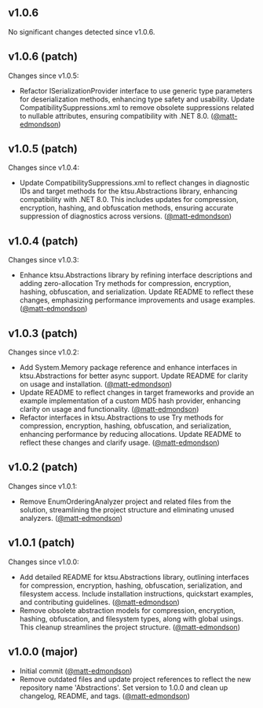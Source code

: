 ## v1.0.6

No significant changes detected since v1.0.6.
## v1.0.6 (patch)

Changes since v1.0.5:

- Refactor ISerializationProvider interface to use generic type parameters for deserialization methods, enhancing type safety and usability. Update CompatibilitySuppressions.xml to remove obsolete suppressions related to nullable attributes, ensuring compatibility with .NET 8.0. ([@matt-edmondson](https://github.com/matt-edmondson))
## v1.0.5 (patch)

Changes since v1.0.4:

- Update CompatibilitySuppressions.xml to reflect changes in diagnostic IDs and target methods for the ktsu.Abstractions library, enhancing compatibility with .NET 8.0. This includes updates for compression, encryption, hashing, and obfuscation methods, ensuring accurate suppression of diagnostics across versions. ([@matt-edmondson](https://github.com/matt-edmondson))
## v1.0.4 (patch)

Changes since v1.0.3:

- Enhance ktsu.Abstractions library by refining interface descriptions and adding zero-allocation Try methods for compression, encryption, hashing, obfuscation, and serialization. Update README to reflect these changes, emphasizing performance improvements and usage examples. ([@matt-edmondson](https://github.com/matt-edmondson))
## v1.0.3 (patch)

Changes since v1.0.2:

- Add System.Memory package reference and enhance interfaces in ktsu.Abstractions for better async support. Update README for clarity on usage and installation. ([@matt-edmondson](https://github.com/matt-edmondson))
- Update README to reflect changes in target frameworks and provide an example implementation of a custom MD5 hash provider, enhancing clarity on usage and functionality. ([@matt-edmondson](https://github.com/matt-edmondson))
- Refactor interfaces in ktsu.Abstractions to use Try methods for compression, encryption, hashing, obfuscation, and serialization, enhancing performance by reducing allocations. Update README to reflect these changes and clarify usage. ([@matt-edmondson](https://github.com/matt-edmondson))
## v1.0.2 (patch)

Changes since v1.0.1:

- Remove EnumOrderingAnalyzer project and related files from the solution, streamlining the project structure and eliminating unused analyzers. ([@matt-edmondson](https://github.com/matt-edmondson))
## v1.0.1 (patch)

Changes since v1.0.0:

- Add detailed README for ktsu.Abstractions library, outlining interfaces for compression, encryption, hashing, obfuscation, serialization, and filesystem access. Include installation instructions, quickstart examples, and contributing guidelines. ([@matt-edmondson](https://github.com/matt-edmondson))
- Remove obsolete abstraction models for compression, encryption, hashing, obfuscation, and filesystem types, along with global usings. This cleanup streamlines the project structure. ([@matt-edmondson](https://github.com/matt-edmondson))
## v1.0.0 (major)

- Initial commit ([@matt-edmondson](https://github.com/matt-edmondson))
- Remove outdated files and update project references to reflect the new repository name 'Abstractions'. Set version to 1.0.0 and clean up changelog, README, and tags. ([@matt-edmondson](https://github.com/matt-edmondson))
